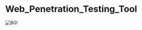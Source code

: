 # Web_Penetration_Testing_Tool

![BG!](https://github.com/user-attachments/assets/a6250046-e85b-4a59-9758-d948ac21f51e)

